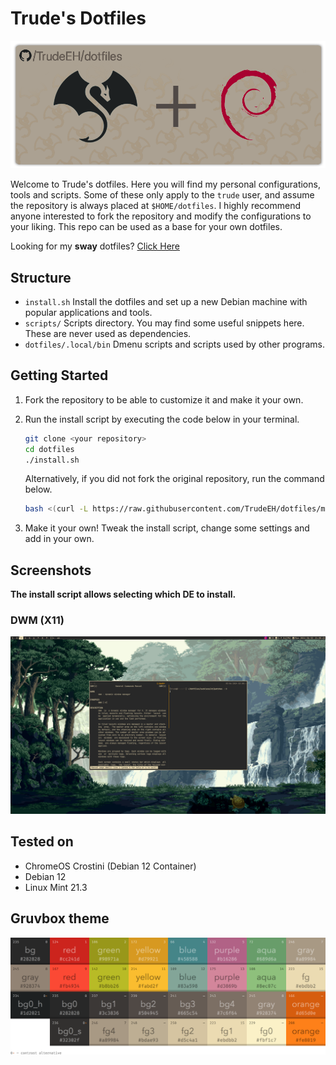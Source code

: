# Trude's Dotfiles

![banner](images/banner-debian.png)

Welcome to Trude's dotfiles. Here you will find my personal configurations, tools and scripts.
Some of these only apply to the `trude` user, and assume the repository is always placed at `$HOME/dotfiles`. I highly recommend anyone interested to fork the repository and modify the configurations to your liking. 
This repo can be used as a base for your own dotfiles.

Looking for my **sway** dotfiles? [Click Here](https://github.com/TrudeEH/dotfiles/tree/arch-sway)

## Structure
- `install.sh` Install the dotfiles and set up a new Debian machine with popular applications and tools.
- `scripts/` Scripts directory. You may find some useful snippets here. These are never used as dependencies.
- `dotfiles/.local/bin` Dmenu scripts and scripts used by other programs.

## Getting Started
1. Fork the repository to be able to customize it and make it your own.

2. Run the install script by executing the code below in your terminal.
    ```sh
    git clone <your repository>
    cd dotfiles
    ./install.sh
    ```
    Alternatively, if you did not fork the original repository, run the command below.
    ```sh
    bash <(curl -L https://raw.githubusercontent.com/TrudeEH/dotfiles/main/install.sh)
    ```
3. Make it your own! Tweak the install script, change some settings and add in your own.

## Screenshots

**The install script allows selecting which DE to install.**

### DWM (X11)
![screenshot dwm](images/screenshot-dwm.png)

## Tested on
- ChromeOS Crostini (Debian 12 Container)
- Debian 12
- Linux Mint 21.3

## Gruvbox theme
![theme](images/gruvbox.png)
